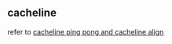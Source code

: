 ## cacheline

refer to [cacheline ping pong and cacheline align](https://rkxrhputqq.feishu.cn/docs/doccnYEPSXw7WmqxKiz4Sp6t1gh)